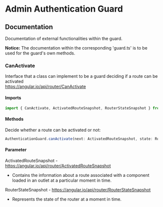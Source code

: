 # Admin Authentication Guard

## Documentation
Documentation of external functionalities within the guard.

**Notice:** The documentation within the corresponding 'guard.ts' is to be used for the guard's own methods.

### CanActivate
Interface that a class can implement to be a guard deciding if a route can be activated<br />
https://angular.io/api/router/CanActivate

#### Imports
```typescript
import { CanActivate, ActivatedRouteSnapshot, RouterStateSnapshot } from '@angular/router';
```

#### Methods
Decide whether a route can be activated or not:
```typescript
AuthenticationGuard.canActivate(next: ActivatedRouteSnapshot, state: RouterStateSnapshot): boolean
```

#### Parameter
ActivatedRouteSnapshot - https://angular.io/api/router/ActivatedRouteSnapshot
 * Contains the information about a route associated with a component loaded in an outlet at a particular moment in time.

RouterStateSnapshot - https://angular.io/api/router/RouterStateSnapshot
 * Represents the state of the router at a moment in time.
 